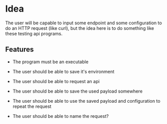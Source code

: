 # Idea

The user will be capable to input some endpoint and some configuration to do an HTTP request (like curl), but the idea here is to do something like these testing api programs.

## Features

-   The program must be an executable
-   The user should be able to save it's environment
-   The user should be able to request an api
-   The user should be able to save the used payload somewhere
-   The user should be able to use the saved payload and configuration to repeat the request

-   The user should be able to name the request?
